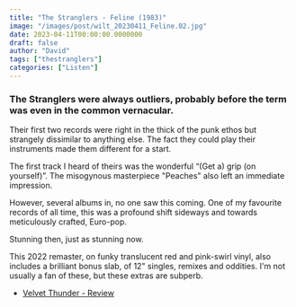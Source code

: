 ```yaml
---
title: "The Stranglers - Feline (1983)"
image: "/images/post/wilt_20230411_Feline.02.jpg"
date: 2023-04-11T00:00:00.0000000
draft: false
author: "David"
tags: ["thestranglers"]
categories: ["Listen"]
---
```

### The Stranglers were always outliers, probably before the term was even in the common vernacular.

 Their first two records were right in the thick of the punk ethos but strangely dissimilar to anything else. The fact they could play their instruments made them different for a start. 

 The first track I heard of theirs was the wonderful “(Get a) grip (on yourself)”. The misogynous masterpiece "Peaches" also left an immediate impression.

 However, several albums in, no one saw this coming. One of my favourite records of all time, this was a profound shift sideways and towards meticulously crafted, Euro-pop. 

 Stunning then, just as stunning now.

 This 2022 remaster, on funky translucent red and pink-swirl vinyl, also includes a brilliant bonus slab, of 12" singles, remixes and oddities. I'm not usually a fan of these, but these extras are subperb.

-  [Velvet Thunder - Review](https://www.velvetthunder.co.uk/the-stranglers-feline-expanded-reissue-bmg/)